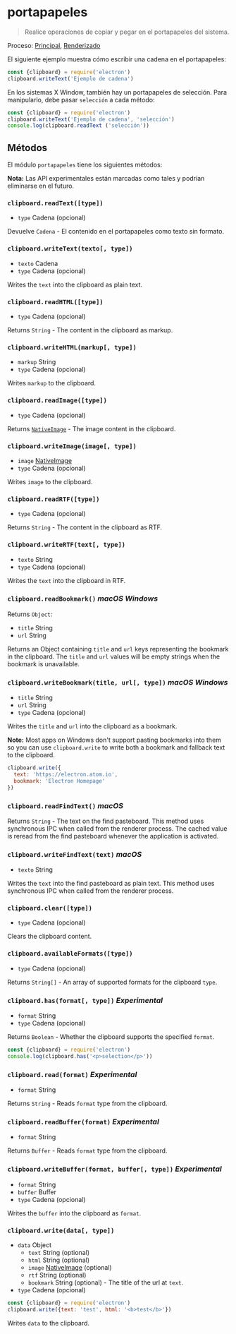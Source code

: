 # portapapeles

> Realice operaciones de copiar y pegar en el portapapeles del sistema.

Proceso: [Principal](../glossary.md#main-process), [Renderizado](../glossary.md#renderer-process)

El siguiente ejemplo muestra cómo escribir una cadena en el portapapeles:

```javascript
const {clipboard} = require('electron')
clipboard.writeText('Ejemplo de cadena')
```

En los sistemas X Window, también hay un portapapeles de selección. Para manipularlo, debe pasar `selección` a cada método:

```javascript
const {clipboard} = require('electron')
clipboard.writeText('Ejemplo de cadena', 'selección')
console.log(clipboard.readText ('selección'))
```

## Métodos

El módulo `portapapeles` tiene los siguientes métodos:

**Nota:** Las API experimentales están marcadas como tales y podrían eliminarse en el futuro.

### `clipboard.readText([type])`

* `type` Cadena (opcional)

Devuelve `Cadena` - El contenido en el portapapeles como texto sin formato.

### `clipboard.writeText(texto[, type])`

* `texto` Cadena
* `type` Cadena (opcional)

Writes the `text` into the clipboard as plain text.

### `clipboard.readHTML([type])`

* `type` Cadena (opcional)

Returns `String` - The content in the clipboard as markup.

### `clipboard.writeHTML(markup[, type])`

* `markup` String
* `type` Cadena (opcional)

Writes `markup` to the clipboard.

### `clipboard.readImage([type])`

* `type` Cadena (opcional)

Returns [`NativeImage`](native-image.md) - The image content in the clipboard.

### `clipboard.writeImage(image[, type])`

* `image` [NativeImage](native-image.md)
* `type` Cadena (opcional)

Writes `image` to the clipboard.

### `clipboard.readRTF([type])`

* `type` Cadena (opcional)

Returns `String` - The content in the clipboard as RTF.

### `clipboard.writeRTF(text[, type])`

* `texto` String
* `type` Cadena (opcional)

Writes the `text` into the clipboard in RTF.

### `clipboard.readBookmark()` *macOS* *Windows*

Returns `Object`:

* `title` String
* `url` String

Returns an Object containing `title` and `url` keys representing the bookmark in the clipboard. The `title` and `url` values will be empty strings when the bookmark is unavailable.

### `clipboard.writeBookmark(title, url[, type])` *macOS* *Windows*

* `title` String
* `url` String
* `type` Cadena (opcional)

Writes the `title` and `url` into the clipboard as a bookmark.

**Note:** Most apps on Windows don't support pasting bookmarks into them so you can use `clipboard.write` to write both a bookmark and fallback text to the clipboard.

```js
clipboard.write({
  text: 'https://electron.atom.io',
  bookmark: 'Electron Homepage'
})
```

### `clipboard.readFindText()` *macOS*

Returns `String` - The text on the find pasteboard. This method uses synchronous IPC when called from the renderer process. The cached value is reread from the find pasteboard whenever the application is activated.

### `clipboard.writeFindText(text)` *macOS*

* `texto` String

Writes the `text` into the find pasteboard as plain text. This method uses synchronous IPC when called from the renderer process.

### `clipboard.clear([type])`

* `type` Cadena (opcional)

Clears the clipboard content.

### `clipboard.availableFormats([type])`

* `type` Cadena (opcional)

Returns `String[]` - An array of supported formats for the clipboard `type`.

### `clipboard.has(format[, type])` *Experimental*

* `format` String
* `type` Cadena (opcional)

Returns `Boolean` - Whether the clipboard supports the specified `format`.

```javascript
const {clipboard} = require('electron')
console.log(clipboard.has('<p>selection</p>'))
```

### `clipboard.read(format)` *Experimental*

* `format` String

Returns `String` - Reads `format` type from the clipboard.

### `clipboard.readBuffer(format)` *Experimental*

* `format` String

Returns `Buffer` - Reads `format` type from the clipboard.

### `clipboard.writeBuffer(format, buffer[, type])` *Experimental*

* `format` String
* `buffer` Buffer
* `type` Cadena (opcional)

Writes the `buffer` into the clipboard as `format`.

### `clipboard.write(data[, type])`

* `data` Object 
  * `text` String (optional)
  * `html` String (optional)
  * `image` [NativeImage](native-image.md) (optional)
  * `rtf` String (optional)
  * `bookmark` String (optional) - The title of the url at `text`.
* `type` Cadena (opcional)

```javascript
const {clipboard} = require('electron')
clipboard.write({text: 'test', html: '<b>test</b>'})
```

Writes `data` to the clipboard.